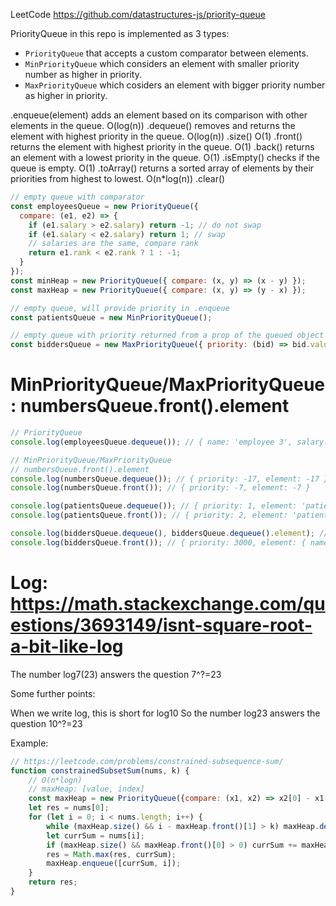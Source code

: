 LeetCode
https://github.com/datastructures-js/priority-queue

PriorityQueue in this repo is implemented as 3 types:

- `PriorityQueue` that accepts a custom comparator between elements.
- `MinPriorityQueue` which considers an element with smaller priority number as higher in priority.
- `MaxPriorityQueue` which cosiders an element with bigger priority number as higher in priority.

.enqueue(element) adds an element based on its comparison with other elements in the queue. O(log(n))
.dequeue()  removes and returns the element with highest priority in the queue. O(log(n))
.size()     O(1)
.front()    returns the element with highest priority in the queue. O(1)
.back()     returns an element with a lowest priority in the queue. O(1)
.isEmpty()  checks if the queue is empty. O(1)
.toArray()  returns a sorted array of elements by their priorities from highest to lowest. O(n*log(n))
.clear()

```javascript
// empty queue with comparator
const employeesQueue = new PriorityQueue({
  compare: (e1, e2) => {
    if (e1.salary > e2.salary) return -1; // do not swap
    if (e1.salary < e2.salary) return 1; // swap
    // salaries are the same, compare rank
    return e1.rank < e2.rank ? 1 : -1;
  }
});
const minHeap = new PriorityQueue({ compare: (x, y) => (x - y) });
const maxHeap = new PriorityQueue({ compare: (x, y) => (y - x) });

// empty queue, will provide priority in .enqueue
const patientsQueue = new MinPriorityQueue();

// empty queue with priority returned from a prop of the queued object
const biddersQueue = new MaxPriorityQueue({ priority: (bid) => bid.value });
```

# MinPriorityQueue/MaxPriorityQueue: numbersQueue.front().element
```javascript
// PriorityQueue
console.log(employeesQueue.dequeue()); // { name: 'employee 3', salary: 4000, rank: 4 }

// MinPriorityQueue/MaxPriorityQueue
// numbersQueue.front().element
console.log(numbersQueue.dequeue()); // { priority: -17, element: -17 }
console.log(numbersQueue.front()); // { priority: -7, element: -7 }

console.log(patientsQueue.dequeue()); // { priority: 1, element: 'patient y' }
console.log(patientsQueue.front()); // { priority: 2, element: 'patient x' }

console.log(biddersQueue.dequeue(), biddersQueue.dequeue().element); // { priority: 3500, element: { name: 'bidder z', value: 3500 } }
console.log(biddersQueue.front()); // { priority: 3000, element: { name: 'bidder x', value: 3000 } }
```



# Log: https://math.stackexchange.com/questions/3693149/isnt-square-root-a-bit-like-log
The number log7(23) answers the question 7^?=23

Some further points:

When we write log, this is short for log10
So the number log23 answers the question 10^?=23



Example:
```javascript
// https://leetcode.com/problems/constrained-subsequence-sum/
function constrainedSubsetSum(nums, k) {
    // O(n*logn)
    // maxHeap: [value, index]
    const maxHeap = new PriorityQueue({compare: (x1, x2) => x2[0] - x1[0]});
    let res = nums[0];
    for (let i = 0; i < nums.length; i++) {
        while (maxHeap.size() && i - maxHeap.front()[1] > k) maxHeap.dequeue();
        let currSum = nums[i];
        if (maxHeap.size() && maxHeap.front()[0] > 0) currSum += maxHeap.front()[0];
        res = Math.max(res, currSum);
        maxHeap.enqueue([currSum, i]);
    }
    return res;
}
```